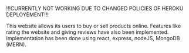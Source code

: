 !!!CURRENTLY NOT WORKING DUE TO CHANGED POLICIES OF HEROKU DEPLOYEMENT!!!


This website allows its users to buy or sell products online.
Features like rating the website and giving reviews have also been implemented.
Implementation has been done using react, express, nodeJS, MongoDB (MERN).
